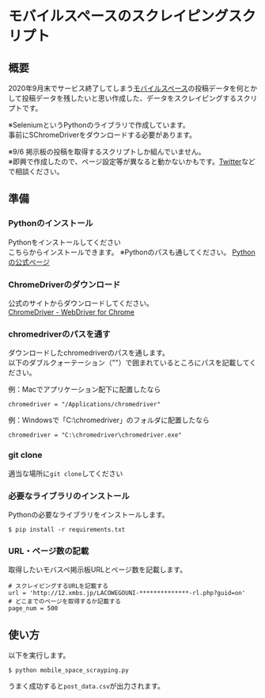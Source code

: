 # モバイルスペースのスクレイピングスクリプト

## 概要
2020年9月末でサービス終了してしまう[モバイルスペース](http://m-space.jp/)の投稿データを何とかして投稿データを残したいと思い作成した、データをスクレイピングするスクリプトです。  

※SeleniumというPythonのライブラリで作成しています。  
事前にSChromeDriverをダウンロードする必要があります。  

※9/6 掲示板の投稿を取得するスクリプトしか組んでいません。  
※即興で作成したので、ページ設定等が異なると動かないかもです。[Twitter](https://twitter.com/akisora001)などで相談ください。

## 準備
### Pythonのインストール

Pythonをインストールしてください  
こちらからインストールできます。
※Pythonのパスも通してください。
[Pythonの公式ページ](https://www.python.org/)

### ChromeDriverのダウンロード  
公式のサイトからダウンロードしてください。  
[ChromeDriver - WebDriver for Chrome](https://chromedriver.chromium.org/downloads)

### chromedriverのパスを通す  
ダウンロードしたchromedriverのパスを通します。  
以下のダブルクォーテーション（""）で囲まれているところにパスを記載してください。  

例：Macでアプリケーション配下に配置したなら  
```
chromedriver = "/Applications/chromedriver"
```
例：Windowsで「C:\chromedriver」のフォルダに配置したなら
```
chromedriver = "C:\chromedriver\chromedriver.exe"
```

### git clone  
適当な場所に`git clone`してください

### 必要なライブラリのインストール
Pythonの必要なライブラリをインストールします。
```
$ pip install -r requirements.txt
```

### URL・ページ数の記載
取得したいモバスペ掲示板URLとページ数を記載します。
```
# スクレイピングするURLを記載する
url = 'http://12.xmbs.jp/LACOWEGOUNI-**************-rl.php?guid=on'
# どこまでのページを取得するか記載する
page_num = 500
```

## 使い方
以下を実行します。  
```
$ python mobile_space_scrayping.py
```

うまく成功すると`post_data.csv`が出力されます。
